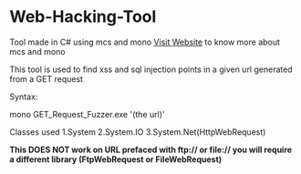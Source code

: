 # Web-Hacking-Tool
Tool made in C# using mcs and mono
[Visit Website](https://installlion.com/kali/kali/main/m/mono-mcs/install/index.html) to know more about mcs and mono

This tool is used to find xss and sql injection points in a given url generated from a GET request
<p> Syntax:
  
mono GET_Request_Fuzzer.exe '(the url)'

</p>

 Classes used 
  1.System
  2.System.IO
  3.System.Net(HttpWebRequest)
  


**This DOES NOT work on URL prefaced with ftp:// or file:// you will require a different library (FtpWebRequest or FileWebRequest)**
  
